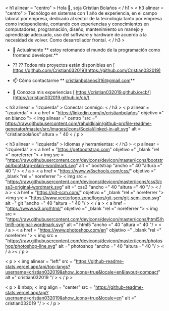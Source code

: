 < h1 alinear = "centro" > Hola 👋, soja Cristian Bolaños < / h1 >
< h3 alinear = "centro" > Tecnólogo en sistemas con 1 año de experiencia, en el campo laboral por empresa, dedicado al sector de la tecnología tanto por empresa como independiente, contando con experiencias y conocimientos en computadores, programación, diseño, mantenimiento un manejo y aprendizaje adecuado, uso del software y hardware de acuerdo a la necesidad de volver. Como desarrollador frontal. < / h3 >

- 🌱 Actualmente ** estoy retomando el mundo de la programación como frontend developer.**

- ⁇ ⁇ Todos mis proyectos están disponibles en [ https://github.com/Cristian032019](https://github.com/Cristian032019)

- 📫 Cómo contactarme ** cristianbolanos316@gmail.com**

- 📄 Conozca mis experiencias [ https://cristian032019.github.io/cb/](https://cristian032019.github.io/cb/)

< h3 alinear = "izquierda" > Conectar conmigo: < / h3 >
< p alinear = "izquierda" >
< a href = "https://linkedin.com/in/cristianbolaños" objetivo =" en blanco "> < img alinear =" centro "src =" https://raw.githubusercontent.com/rahuldkjain/github-profile-readme-generator/master/src/images/icons/Social/linked-in-alt.svg" alt = "cristianbolaños" altura = " 40
< / p >

< h3 alinear = "izquierda" > Idiomas y herramientas: < / h3 >
< p alinear = "izquierda" > < a href = "https://getbootstrap.com" objetivo =" _blank "rel =" noreferrer "> < img src = "https://raw.githubusercontent.com/devicons/devicon/master/icons/bootstrap/bootstrap-plain-wordmark.svg" alt =" bootstrap "ancho =" 40 "altura =" 40 "/ > < / a > < a href = "https://www.w3schools.com/css/" objetivo =" _blank "rel =" noreferrer "> < img src = "https://raw.githubusercontent.com/devicons/devicon/master/icons/css3/css3-original-wordmark.svg" alt =" css3 "ancho =" 40 "altura =" 40 "/ > < / a > < a href = "https://git-scm.com/" objetivo =" _blank "rel =" noreferrer "> <img src = "https://www.vectorlogo.zone/logos/git-scm/git-scm-icon.svg" alt =" git "ancho =" 40 "altura =" 40 "/ > < / a > < a href = "https://www.w3.org/html/" objetivo =" _blank "rel =" noreferrer "> < img src = "https://raw.githubusercontent.com/devicons/devicon/master/icons/html5/html5-original-wordmark.svg" alt =" html5 "ancho =" 40 "altura =" 40 "/ > < / a > < a href = "https://www.photoshop.com/en" objetivo =" _blank "rel =" noreferrer "> < img src = "https://raw.githubusercontent.com/devicons/devicon/master/icons/photoshop/photoshop-line.svg" alt =" photoshop "ancho =" 40 "altura =" 40 "/ > < / a >< / p >

< p > < img alinear = "left" src = "https://github-readme-stats.vercel.app/api/top-langs?username=cristian032019&show_icons=true&locale=en&layout=compact" alt =" cristian032019 "/ > < / p >

< p > & nbsp; < img align = "center" src = "https://github-readme-stats.vercel.app/api?username=cristian032019&show_icons=true&locale=en" alt =" cristian032019 "/ > < / p >
